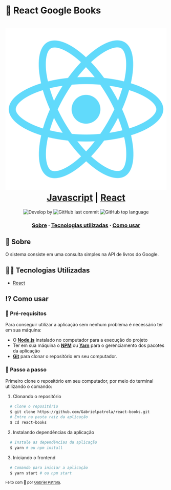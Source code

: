 # 🤖 React Google Books 

<h1 align="center">
    <img alt="React" src="./public/logo512.png" />
    <br/>
 <a href="https://www.php.net/downloads" target="_blank" rel="noopener">Javascript</a> | <a href="https://laravel.com/docs/8.x" target="_blank" rel="noopener">React</a>
</h1>

<p align="center">
  <img alt="Develop by" src="https://img.shields.io/badge/Develop%20by-Gabriel%20Patrola-blue?style=flat&logo=Awesome-Lists">
  <img alt="GitHub last commit" src="https://img.shields.io/github/last-commit/gabrielpatrola/react-books?color=informational&style=flat&logo=GitHub-Actions">
  <img alt="GitHub top language" src="https://img.shields.io/github/languages/top/gabrielpatrola/react-books?color=blue&style=flat&logo=Javascript">
<p>

<h3 align="center">
  <a href="#-sobre">Sobre</a>
  <span> · </span>
  <a href="#-tecnologias-utilizadas">Tecnologias utilizadas</a>
  <span> · </span>
  <a href="#-como-usar">Como usar</a>
</h3>

## 💭 Sobre

O sistema consiste em uma consulta simples na API de livros do Google.

## 👨‍💻 Tecnologias Utilizadas

- <a href="https://reactjs.org/" target="_blank" rel="noopener">React</a>

## ⁉ Como usar

### 🤔 Pré-requisitos

Para conseguir utilizar a aplicação sem nenhum problema é necessário ter em sua máquina:

- O **<a href="https://nodejs.org/en/" target="_blank" rel="noopener">Node.js</a>** instalado no computador para a execução do projeto
- Ter em sua máquina o **<a href="https://www.npmjs.com/" target="_blank" rel="noopener">NPM</a>** ou **<a href="https://yarnpkg.com/" target="_blank" rel="noopener">Yarn</a>** para o gerenciamento dos pacotes da aplicação
- **<a href="https://getcomposer.org" target="_blank" rel="noopener">Git</a>** para clonar o repositório em seu
  computador.

### 📝 Passo a passo

Primeiro clone o repositório em seu computador, por meio do terminal utilizando o comando:

1. Clonando o repositório

```sh
  # Clone o repositório
  $ git clone https://github.com/Gabrielpatrola/react-books.git
  # Entre na pasta raiz da aplicação
  $ cd react-books
```

2. Instalando dependências da aplicação

```sh
  # Instale as dependências da aplicação
  $ yarn # ou npm install
```

3. Iniciando o frontend

```sh
  # Comando para iniciar a aplicação
  $ yarn start # ou npm start
```

<sup> Feito com 💙 por <a href="https://github.com/gabrielpatrola" target="_blank" rel="noopener">Gabriel Patrola</a>.</sup>
